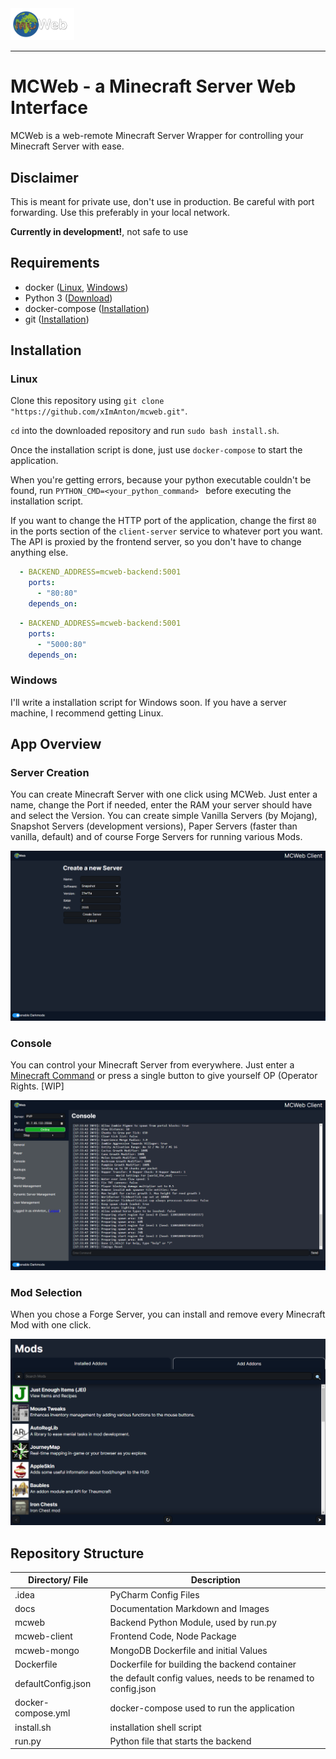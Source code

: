 <img src="mcweb-client/public/logo_wide_bright.png" alt="Logo" style="zoom:10%;" />

---
# MCWeb - a Minecraft Server Web Interface

MCWeb is a web-remote Minecraft Server Wrapper for controlling your Minecraft Server with ease.

## Disclaimer

This is meant for private use, don't use in production. Be careful with port forwarding. Use this preferably in your local network.

**Currently in development!**, not safe to use

## Requirements

* docker ([Linux](https://docs.docker.com/engine/install/ubuntu/), [Windows](https://docs.docker.com/docker-for-windows/install/))
* Python 3 ([Download](https://www.python.org/downloads/))
* docker-compose ([Installation](https://docs.docker.com/compose/install/))
* git ([Installation](https://git-scm.com/book/en/v2/Getting-Started-Installing-Git))

## Installation

### Linux

Clone this repository using `git clone "https://github.com/xImAnton/mcweb.git"`.

`cd` into the downloaded repository and run `sudo bash install.sh`.

Once the installation script is done, just use `docker-compose` to start the application.

When you're getting errors, because your python executable couldn't be found, run `PYTHON_CMD=<your_python_command> ` before executing the installation script.

If you want to change the HTTP port of the application, change the first `80` in the ports section of the `client-server` service to whatever port you want. The API is proxied by the frontend server, so you don't have to change anything else.

```yaml
  - BACKEND_ADDRESS=mcweb-backend:5001
    ports:
      - "80:80"
    depends_on:
```

```yaml
  - BACKEND_ADDRESS=mcweb-backend:5001
    ports:
      - "5000:80"
    depends_on:
```

### Windows

I'll write a installation script for Windows soon. If you have a server machine, I recommend getting Linux.

## App Overview

### Server Creation

You can create Minecraft Server with one click using MCWeb. Just enter a name, change the Port if needed, enter the RAM your server should have and select the Version. You can create simple Vanilla Servers (by Mojang), Snapshot Servers (development versions), Paper Servers (faster than vanilla, default) and of course Forge Servers for running various Mods.

![Server Creation](/docs/createserver.png)
### Console

You can control your Minecraft Server from everywhere. Just enter a [Minecraft Command](https://minecraft.fandom.com/wiki/Commands) or press a single button to give yourself OP (Operator Rights. [WIP]

![Server Console](/docs/console.png)
### Mod Selection

When you chose a Forge Server, you can install and remove every Minecraft Mod with one click.

![Mod Selection](/docs/modselection.png)

## Repository Structure
Directory/ File  | Description
---|---
.idea | PyCharm Config Files
docs | Documentation Markdown and Images
mcweb | Backend Python Module, used by run.py
mcweb-client | Frontend Code, Node Package
mcweb-mongo | MongoDB Dockerfile and initial Values
Dockerfile | Dockerfile for building the backend container
defaultConfig.json | the default config values, needs to be renamed to config.json
docker-compose.yml | docker-compose used to run the application
install.sh | installation shell script
run.py | Python file that starts the backend
